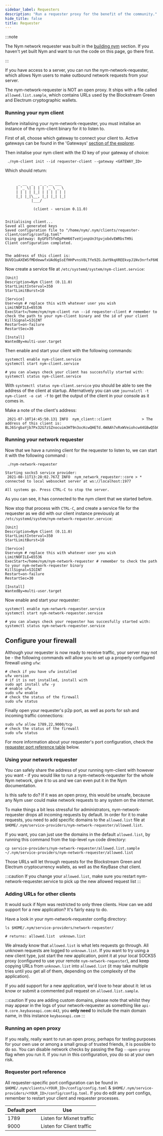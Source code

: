 ```yaml
---
sidebar_label: Requesters
description: "Run a requester proxy for the benefit of the community."
hide_title: false
title: Requester 
---
```


 

:::note

The Nym network requester was built in the [building nym](/docs/0.11.0/run-nym-nodes/build-nym/) section. If you haven't yet built Nym and want to run the code on this page, go there first.

:::


If you have access to a server, you can run the nym-network-requester, which allows Nym users to make outbound network requests from your server.

The nym-network-requester is NOT an open proxy. It ships with a file called `allowed.list.sample`, which contains URLs used by the Blockstream Green and Electrum cryptographic wallets.

### Running your nym client 

Before initalising your nym-network-requester, you must initalise an instance of the nym-client binary for it to listen to.

First of all, choose which gateway to connect your client to. Active gateways can be found in the 'Gateways' [section of the explorer](https://testnet-milhon-explorer.nymtech.net/nym/gateways).

Then initalise your nym client with the ID key of your gateway of choice: 

```
 ./nym-client init --id requester-client --gateway <GATEWAY_ID>
```

Which should return: 

``` 

      _ __  _   _ _ __ ___
     | '_ \| | | | '_ \ _ \
     | | | | |_| | | | | | |
     |_| |_|\__, |_| |_| |_|
            |___/

             (client - version 0.11.0)

    
Initialising client...
Saved all generated keys
Saved configuration file to "/home/nym/.nym/clients/requester-client/config/config.toml"
Using gateway: 8yGFbT5feDpPmH66TveVjonpUn3tpvjobdvEWRbsTH9i
Client configuration completed.


The address of this client is: BUVD1uAXEWSfMDdewwfxUAd6gSsEfHHPvnsV8LTfe9ZG.DaY9kqXREEkvpJ1Nv3nrfxF6HDamsJmtZQDFuyTAXwJZ@8yGFbT5feDpPmH66TveVjonpUn3tpvjobdvEWRbsTH9i
```

Now create a service file at `/etc/systemd/system/nym-client.service`: 

```
[Unit]
Description=Nym Client (0.11.0)
StartLimitInterval=350
StartLimitBurst=10

[Service]
User=nym # replace this with whatever user you wish 
LimitNOFILE=65536
ExecStart=/home/nym/nym-client run --id requester-client # remember to check the path to your nym-client binary and the id of your client 
KillSignal=SIGINT
Restart=on-failure
RestartSec=30

[Install]
WantedBy=multi-user.target
```

Then enable and start your client with the following commands: 

```
systemctl enable nym-client.service
systemctl start nym-client.service

# you can always check your client has succesfully started with: 
systemctl status nym-client.service
```

With `systemctl status nym-client.service` you should be able to see the address of the client at startup. Alternatively you can use `journalctl -t nym-client -o cat -f` to get the output of the client in your console as it comes in. 

Make a note of the client's address:

```
 2021-07-10T14:45:50.131 INFO  nym_client::client              > The address of this client is: BLJ6SrgbaYjb7Px32G7zSZnocuim3HT9n3ocKcwQHETd.4WAAh7xRxWVeiohcw44G8wQ5bGHMEvq8j9LctDkGKUC7@8yGFbT5feDpPmH66TveVjonpUn3tpvjobdvEWRbsTH9i
```

### Running your network requester 

Now that we have a running client for the requester to listen to, we can start it with the following command : 

```
 ./nym-network-requester 

Starting socks5 service provider:
 2021-08-11T13:28:02.767Z INFO  nym_network_requester::core > * connected to local websocket server at ws://localhost:1977

All systems go. Press CTRL-C to stop the server.
```

As you can see, it has connected to the nym client that we started before. 

Now stop that process with `CTRL-C`, and create a service file for the requester as we did with our client instance previously at `/etc/systemd/system/nym-network-requester.service`:

```
[Unit]
Description=Nym Client (0.11.0)
StartLimitInterval=350
StartLimitBurst=10

[Service]
User=nym # replace this with whatever user you wish 
LimitNOFILE=65536
ExecStart=/home/nym/nym-network-requester # remember to check the path to your nym-network-requester binary 
KillSignal=SIGINT
Restart=on-failure
RestartSec=30

[Install]
WantedBy=multi-user.target
```

Now enable and start your requester: 

```
systemctl enable nym-network-requester.service
systemctl start nym-network-requester.service

# you can always check your requester has succesfully started with: 
systemctl status nym-network-requester.service
```

## Configure your firewall

Although your requester is now ready to receive traffic, your server may not be - the following commands will allow you to set up a properly configured firewall using `ufw`:

```
# check if you have ufw installed
ufw version
# if it is not installed, install with
sudo apt install ufw -y
# enable ufw
sudo ufw enable
# check the status of the firewall
sudo ufw status
```

Finally open your requester's p2p port, as well as ports for ssh and incoming traffic connections:

```
sudo ufw allow 1789,22,9000/tcp
# check the status of the firewall
sudo ufw status
```

For more information about your requester's port configuration, check the [requester port reference table](#requester-port-reference) below.

### Using your network requester 

You can safely share the address of your running nym-client with however you want - if you would like to run a nym-network-requester for the whole Nym network, give it to us and we can even put it in the Nym documentation.

Is this safe to do? If it was an open proxy, this would be unsafe, because any Nym user could make network requests to any system on the internet.

To make things a bit less stressful for administrators, nym-network-requester drops all incoming requests by default. In order for it to make requests, you need to add specific domains to the `allowed.list` file at `$HOME/.nym/service-providers/nym-network-requester/allowed.list`.

If you want, you can just use the domains in the default `allowed.list`, by running this command from the top-level `nym` code directory:

`cp service-providers/nym-network-requester/allowed.list.sample ~/.nym/service-providers/nym-network-requester/allowed.list`

Those URLs will let through requests for the Blockstream Green and Electrum cryptocurrency wallets, as well as the KeyBase chat client.

  :::caution
  If you change your `allowed.list`, make sure you restart nym-network-requester.service to pick up the new allowed request list
  :::

### Adding URLs for other clients

It would suck if Nym was restricted to only three clients. How can we add support for a new application? It's fairly easy to do.

Have a look in your nym-network-requester config directory:

```
ls $HOME/.nym/service-providers/network-requester/

# returns: allowed.list  unknown.list
```

We already know that `allowed.list` is what lets requests go through. All unknown requests are logged to `unknown.list`. If you want to try using a new client type, just start the new application, point it at your local SOCKS5 proxy (configured to use your remote `nym-network-requester`), and keep copying URLs from `unknown.list` into `allowed.list` (it may take multiple tries until you get all of them, depending on the complexity of the application).

If you add support for a new application, we'd love to hear about it: let us know or submit a commented pull request on `allowed.list.sample`. 

:::caution
If you are adding custom domains, please note that whilst they may appear in the logs of your network-requester as something like `api-0.core.keybaseapi.com:443`, you **only need** to include the main domain name, in this instance `keybaseapi.com`
:::

### Running an open proxy

If you really, really want to run an open proxy, perhaps for testing purposes for your own use or among a small group of trusted friends, it is possible to do so. You can disable network checks by passing the flag `--open-proxy` flag when you run it. If you run in this configuration, you do so at your own risk.


### Requester port reference

All requester-specific port configuration can be found in `$HOME/.nym/clients/<YOUR_ID>/config/config.toml` & `$HOME/.nym/service-providers/<YOUR_ID>/config/config.toml`. If you do edit any port configs, remember to restart your client and requester processes.

| Default port | Use                       |
|--------------|---------------------------|
| 1789         | Listen for Mixnet traffic |
| 9000         | Listen for Client traffic |
